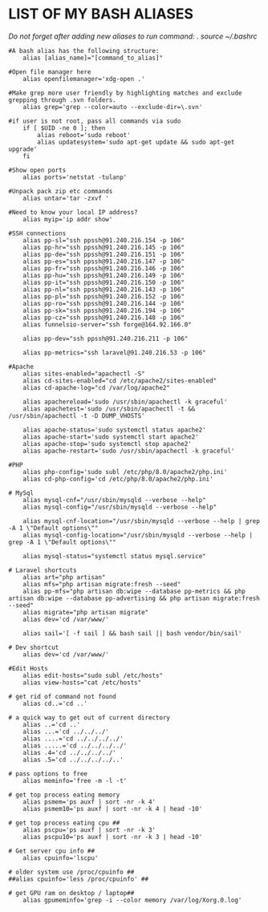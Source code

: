 # LIST OF MY BASH ALIASES
*Do not forget after adding new aliases to run command: . source ~/.bashrc*

    #A bash alias has the following structure:
        alias [alias_name]="[command_to_alias]"

    #Open file manager here
        alias openfilemanager='xdg-open .'

    #Make grep more user friendly by highlighting matches and exclude grepping through .svn folders.
        alias grep='grep --color=auto --exclude-dir=\.svn'

    #if user is not root, pass all commands via sudo
        if [ $UID -ne 0 ]; then
            alias reboot='sudo reboot'
            alias updatesystem='sudo apt-get update && sudo apt-get upgrade'
        fi

    #Show open ports
        alias ports='netstat -tulanp'

    #Unpack pack zip etc commands
        alias untar='tar -zxvf '

    #Need to know your local IP address?
        alias myip='ip addr show'

    #SSH connections
        alias pp-sl="ssh ppssh@91.240.216.154 -p 106"
        alias pp-hr="ssh ppssh@91.240.216.145 -p 106"
        alias pp-de="ssh ppssh@91.240.216.151 -p 106"
        alias pp-es="ssh ppssh@91.240.216.147 -p 106"
        alias pp-fr="ssh ppssh@91.240.216.146 -p 106"
        alias pp-hu="ssh ppssh@91.240.216.149 -p 106"
        alias pp-it="ssh ppssh@91.240.216.150 -p 106"
        alias pp-nl="ssh ppssh@91.240.216.143 -p 106"
        alias pp-pl="ssh ppssh@91.240.216.152 -p 106"
        alias pp-ro="ssh ppssh@91.240.216.144 -p 106"
        alias pp-sk="ssh ppssh@91.240.216.194 -p 106"
        alias pp-cz="ssh ppssh@91.240.216.148 -p 106"
        alias funnelsio-server="ssh forge@164.92.166.0"
        
        alias pp-dev="ssh ppssh@91.240.216.211 -p 106"
        
        alias pp-metrics="ssh laravel@91.240.216.53 -p 106"

    #Apache
        alias sites-enabled="apachectl -S"
        alias cd-sites-enabled="cd /etc/apache2/sites-enabled"
        alias cd-apache-log="cd /var/log/apache2"
    
        alias apachereload='sudo /usr/sbin/apachectl -k graceful'
        alias apachetest='sudo /usr/sbin/apachectl -t && /usr/sbin/apachectl -t -D DUMP_VHOSTS'
    
        alias apache-status='sudo systemctl status apache2'
        alias apache-start='sudo systemctl start apache2'
        alias apache-stop='sudo systemctl stop apache2'
        alias apache-restart='sudo /usr/sbin/apachectl -k graceful'

    #PHP
        alias php-config='sudo subl /etc/php/8.0/apache2/php.ini'
        alias cd-php-config='cd /etc/php/8.0/apache2/php.ini'

    # MySql
        alias mysql-cnf="/usr/sbin/mysqld --verbose --help"
        alias mysql-config="/usr/sbin/mysqld --verbose --help"

        alias mysql-cnf-location="/usr/sbin/mysqld --verbose --help | grep -A 1 \"Default options\""
        alias mysql-config-location="/usr/sbin/mysqld --verbose --help | grep -A 1 \"Default options\""

        alias mysql-status="systemctl status mysql.service"

    # Laravel shortcuts
        alias art="php artisan"
        alias mfs="php artisan migrate:fresh --seed"
        alias pp-mfs="php artisan db:wipe --database pp-metrics && php artisan db:wipe --database pp-advertising && php artisan migrate:fresh --seed"
        alias migrate="php artisan migrate"
        alias dev='cd /var/www/'

        alias sail='[ -f sail ] && bash sail || bash vendor/bin/sail'

    # Dev shortcut
        alias dev='cd /var/www/'

    #Edit Hosts
        alias edit-hosts="sudo subl /etc/hosts"
        alias view-hosts="cat /etc/hosts"

    # get rid of command not found
        alias cd..='cd ..'

    # a quick way to get out of current directory
        alias ..='cd ..'
        alias ...='cd ../../../'
        alias ....='cd ../../../../'
        alias .....='cd ../../../../'
        alias .4='cd ../../../../'
        alias .5='cd ../../../../..'

    # pass options to free
        alias meminfo='free -m -l -t'

    # get top process eating memory
        alias psmem='ps auxf | sort -nr -k 4'
        alias psmem10='ps auxf | sort -nr -k 4 | head -10'

    # get top process eating cpu ##
        alias pscpu='ps auxf | sort -nr -k 3'
        alias pscpu10='ps auxf | sort -nr -k 3 | head -10'

    # Get server cpu info ##
        alias cpuinfo='lscpu'

    # older system use /proc/cpuinfo ##
    ##alias cpuinfo='less /proc/cpuinfo' ##

    # get GPU ram on desktop / laptop##
        alias gpumeminfo='grep -i --color memory /var/log/Xorg.0.log'